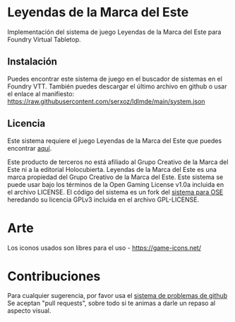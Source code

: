 # Leyendas de la Marca del Este

Implementación del sistema de juego Leyendas de la Marca del Este para Foundry Virtual Tabletop.

## Instalación

Puedes encontrar este sistema de juego en el buscador de sistemas en el Foundry VTT. También puedes descargar el último archivo en github o usar el enlace al manifiesto:
https://raw.githubusercontent.com/serxoz/ldlmde/main/system.json

## Licencia

Este sistema requiere el juego Leyendas de la Marca del Este que puedes encontrar [aquí](https://holocubierta.com/catalog/rpgs-cat/96-catalogo-lymarca).

Este producto de terceros no está afiliado al Grupo Creativo de la Marca del Este ni a la editorial Holocubierta.
Leyendas de la Marca del Este es una marca propiedad del Grupo Creativo de la Marca del Este.
Este sistema se puede usar bajo los términos de la Open Gaming License v1.0a incluida en el archivo LICENSE.
El código del sistema es un fork del [sistema para OSE](https://gitlab.com/mesfoliesludiques/foundryvtt-ose) heredando su licencia GPLv3 incluida en el archivo GPL-LICENSE.

# Arte

Los iconos usados son libres para el uso - https://game-icons.net/

# Contribuciones

Para cualquier sugerencia, por favor usa el [sistema de problemas de github](https://github.com/serxoz/ldlmde/issues)
Se aceptan "pull requests", sobre todo si te animas a darle un repaso al aspecto visual.

